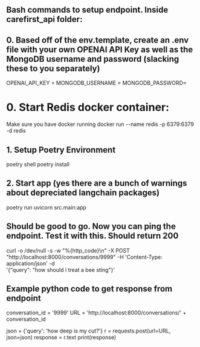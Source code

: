 ## Bash commands to setup endpoint. Inside carefirst_api folder:

## 0. Based off of the env.template, create an .env file with your own OPENAI API Key as well as the MongoDB username and password (slacking these to you separately)
OPENAI_API_KEY =
MONGODB_USERNAME =
MONGODB_PASSWORD=

# 0. Start Redis docker container:
Make sure you have docker running
docker run --name redis -p 6379:6379 -d redis

## 1. Setup Poetry Environment
poetry shell
poetry install

## 2. Start app (yes there are a bunch of warnings about depreciated langchain packages)
 poetry run uvicorn src.main:app 

## Should be good to go. Now you can ping the endpoint. Test it with this. Should return 200
curl -o /dev/null -s -w "%{http_code}\n" -X POST "http://localhost:8000/conversations/9999" -H 'Content-Type: application/json' -d \
'{"query": "how should i treat a bee sting"}'

## Example python code to get response from endpoint

conversation_id = '9999'
URL = 'http://localhost:8000/conversations/' + conversation_id

json = {'query': 'how deep is my cut?'}
r = requests.post(url=URL, json=json)
response = r.text
print(response)